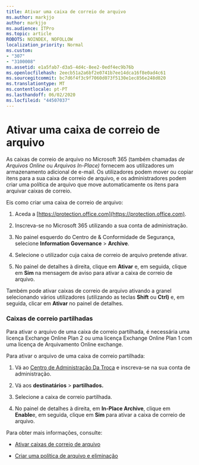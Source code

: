 ```yaml
---
title: Ativar uma caixa de correio de arquivo
ms.author: markjjo
author: markjjo
ms.audience: ITPro
ms.topic: article
ROBOTS: NOINDEX, NOFOLLOW
localization_priority: Normal
ms.custom:
- "307"
- "3100008"
ms.assetid: e1a5fab7-d3a5-4d4c-8ee2-0edf4ec9b76b
ms.openlocfilehash: 2eecb51a2a6bf2e0741b7ee14dca16f8e0ad4c61
ms.sourcegitcommit: bc7d6f4f3c9f7060d073f5130e1ec856e248d020
ms.translationtype: MT
ms.contentlocale: pt-PT
ms.lasthandoff: 06/02/2020
ms.locfileid: "44507037"
---
```

# <a name="enable-an-archive-mailbox"></a>Ativar uma caixa de correio de arquivo

As caixas de correio de arquivo no Microsoft 365 (também chamadas *de Arquivos Online* ou *Arquivos In-Place)* fornecem aos utilizadores um armazenamento adicional de e-mail. Os utilizadores podem mover ou copiar itens para a sua caixa de correio de arquivo, e os administradores podem criar uma política de arquivo que move automaticamente os itens para arquivar caixas de correio.
  
Eis como criar uma caixa de correio de arquivo:
  
1. Aceda a [https://protection.office.com](https://protection.office.com).

2. Inscreva-se no Microsoft 365 utilizando a sua conta de administração.

3. No painel esquerdo do Centro de &amp; Conformidade de Segurança, selecione **Information Governance** \> **Archive**.

4. Selecione o utilizador cuja caixa de correio de arquivo pretende ativar.

5. No painel de detalhes à direita, clique em **Ativar** e, em seguida, clique em **Sim** na mensagem de aviso para ativar a caixa de correio de arquivo.

Também pode ativar caixas de correio de arquivo ativando a granel selecionando vários utilizadores (utilizando as teclas **Shift** ou **Ctrl)** e, em seguida, clicar em **Ativar** no painel de detalhes.
  
### <a name="shared-mailboxes"></a>Caixas de correio partilhadas

Para ativar o arquivo de uma caixa de correio partilhada, é necessária uma licença Exchange Online Plan 2 ou uma licença Exchange Online Plan 1 com uma licença de Arquivamento Online exchange.  

Para ativar o arquivo de uma caixa de correio partilhada:

1. Vá ao [Centro de Administração Da Troca](https://outlook.office365.com/ecp) e inscreva-se na sua conta de administração.

2. Vá aos **destinatários**  >  **partilhados.**

3. Selecione a caixa de correio partilhada.

4. No painel de detalhes à direita, em **In-Place Archive**, clique em **Enable**e, em seguida, clique em **Sim** para ativar a caixa de correio de arquivo.

Para obter mais informações, consulte:
  
- [Ativar caixas de correio de arquivo](https://docs.microsoft.com/microsoft-365/compliance/enable-archive-mailboxes)

- [Criar uma política de arquivo e eliminação](https://docs.microsoft.com//office365/securitycompliance/set-up-an-archive-and-deletion-policy-for-mailboxes)
